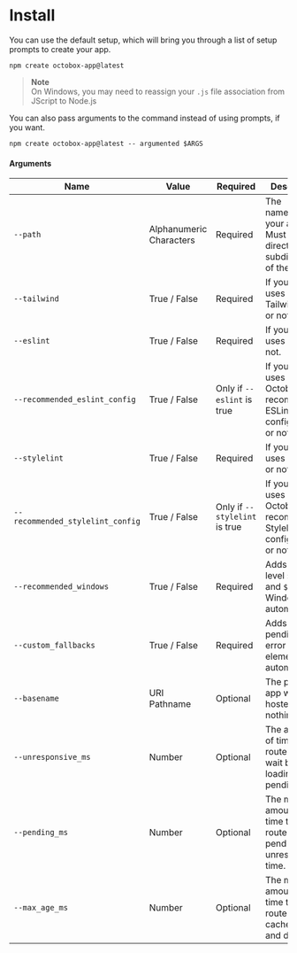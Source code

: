 # Install

You can use the default setup, which will bring you through a list of setup prompts to create your app.
```shell
npm create octobox-app@latest
```
> **Note**\
> On Windows, you may need to reassign your `.js` file association from JScript to Node.js

You can also pass arguments to the command instead of using prompts, if you want.
```shell
npm create octobox-app@latest -- argumented $ARGS
```
#### Arguments
| Name                             | Value                   | Required                      | Description                                                            |
|----------------------------------|-------------------------|-------------------------------|------------------------------------------------------------------------|
| `--path`                         | Alphanumeric Characters | Required                      | The name/path of your app. Must be a direct subdirectory of the CWD.   |
| `--tailwind`                     | True / False            | Required                      | If your app uses TailwindCSS or not.                                   |
| `--eslint`                       | True / False            | Required                      | If your app uses ESLint or not.                                        |
| `--recommended_eslint_config`    | True / False            | Only if `--eslint` is true    | If your app uses Octobox's recommended ESLint configuration or not.    |
| `--stylelint`                    | True / False            | Required                      | If your app uses Stylelint or not.                                     |
| `--recommended_stylelint_config` | True / False            | Only if `--stylelint` is true | If your app uses Octobox's recommended Stylelint configuration or not. |
| `--recommended_windows`          | True / False            | Required                      | Adds top-level `$default` and `$wildcard` Windows automatically.       |
| `--custom_fallbacks`             | True / False            | Required                      | Adds custom pending and error elements automatically.                  |
| `--basename`                     | URI Pathname            | Optional                      | The path your app will be hosted on, or nothing if `/`.                |
| `--unresponsive_ms`              | Number                  | Optional                      | The amount of time the router will wait before loading pending UI.     |
| `--pending_ms`                   | Number                  | Optional                      | The minimum amount of time the router may pend plus unresponsive time. |
| `--max_age_ms`                   | Number                  | Optional                      | The maximum amount of time the router will cache routes and data.      |
